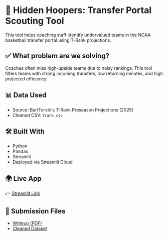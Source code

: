 # 🏀 Hidden Hoopers: Transfer Portal Scouting Tool

This tool helps coaching staff identify undervalued teams in the NCAA basketball transfer portal using T-Rank projections.

## ✅ What problem are we solving?
Coaches often miss high-upside teams due to noisy rankings. This tool filters teams with strong incoming transfers, low returning minutes, and high projected efficiency.

## 📊 Data Used
- Source: BartTorvik's T-Rank Preseason Projections (2025)
- Cleaned CSV: `trank.csv`

## 🛠 Built With
- Python
- Pandas
- Streamlit
- Deployed via Streamlit Cloud

## 🌍 Live App
👉 [Streamlit Link](https://basketball-analytics-project2-mauli-patel.streamlit.app)

## 📎 Submission Files
- [Writeup (PDF)](pdf/writeup.pdf)
- [Cleaned Dataset](data/trank.csv)
